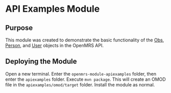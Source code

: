 # API Examples Module

## Purpose

This module was created to demonstrate the basic functionality of the [Obs](https://wiki.openmrs.org/display/docs/Obs), [Person](https://wiki.openmrs.org/display/docs/Person), and [User](https://wiki.openmrs.org/display/docs/User) objects in the OpenMRS API.

## Deploying the Module

Open a new terminal. Enter the `openmrs-module-apiexamples` folder, then enter the `apiexamples` folder. Execute `mvn package`. This will create an OMOD file in the `apiexamples/omod/target` folder. Install the module as normal.